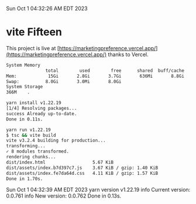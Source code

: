 Sun Oct  1 04:32:26 AM EDT 2023

# vite Fifteen


This project is live at [https://marketingpreference.vercel.app/](https://marketingpreference.vercel.app/) thanks to Vercel.

```bash
System Memory
               total        used        free      shared  buff/cache   available
Mem:            15Gi       2.8Gi       3.7Gi       636Mi       8.8Gi        11Gi
Swap:          8.0Gi       3.0Mi       8.0Gi
System Storage
366M	.
```
```bash
yarn install v1.22.19
[1/4] Resolving packages...
success Already up-to-date.
Done in 0.11s.
```
```bash
yarn run v1.22.19
$ tsc && vite build
vite v3.2.4 building for production...
transforming...
✓ 8 modules transformed.
rendering chunks...
dist/index.html                  5.67 KiB
dist/assets/index.b7d397c7.js    3.67 KiB / gzip: 1.40 KiB
dist/assets/index.fe7da64d.css   4.11 KiB / gzip: 1.57 KiB
Done in 1.70s.
```
Sun Oct  1 04:32:39 AM EDT 2023
yarn version v1.22.19
info Current version: 0.0.761
info New version: 0.0.762
Done in 0.13s.
